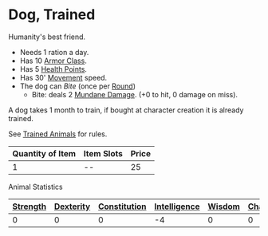 # Dog, Trained

Humanity's best friend.

- Needs 1 ration a day.
- Has 10 [Armor Class](../../../Player%20Characters/Derived%20Statistics/Armor%20Class.md).
- Has 5 [Health Points](../../../Player%20Characters/Derived%20Statistics/Health%20Points.md).
- Has 30' [Movement](../../../Game%20Procedures/Combat/Movement.md) speed.
- The dog can *Bite* (once per [Round](../../../Game%20Procedures/Core%20Procedures/Round.md))
	- Bite: deals 2 [Mundane Damage](../../../Game%20Procedures/Combat/Damage%20Types/Mundane%20Damage.md). (+0 to hit, 0 damage on miss).

A dog takes 1 month to train, if bought at character creation it is already trained.

See [Trained Animals](../Trained%20Animals.md) for rules.

| Quantity of Item | Item Slots | Price |
| ---------------- | ---------- | ----- |
| 1                | --         | 25    |

Animal Statistics

| [Strength](../../../Player%20Characters/The%20Ability%20Scores/Strength.md) | [Dexterity](../../../Player%20Characters/The%20Ability%20Scores/Dexterity.md) | [Constitution](../../../Player%20Characters/The%20Ability%20Scores/Constitution.md) | [Intelligence](../../../Player%20Characters/The%20Ability%20Scores/Intelligence.md) | [Wisdom](../../../Player%20Characters/The%20Ability%20Scores/Wisdom.md)<br> | [Charisma](../../../Player%20Characters/The%20Ability%20Scores/Charisma.md)<br> |
| --------------------------------------------------------------------------- | ----------------------------------------------------------------------------- | ----------------------------------------------------------------------------------- | ----------------------------------------------------------------------------------- | --------------------------------------------------------------------------- | ------------------------------------------------------------------------------- |
| 0                                                                           | 0                                                                             | 0                                                                                   | -4                                                                                  | 0                                                                           | 0                                                                               |
